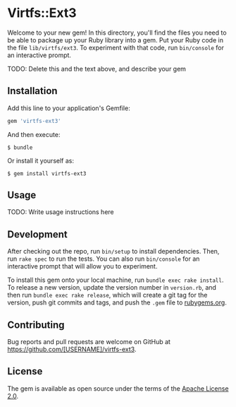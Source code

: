 # Virtfs::Ext3

Welcome to your new gem! In this directory, you'll find the files you need to be able to package up your Ruby library into a gem. Put your Ruby code in the file `lib/virtfs/ext3`. To experiment with that code, run `bin/console` for an interactive prompt.

TODO: Delete this and the text above, and describe your gem

## Installation

Add this line to your application's Gemfile:

```ruby
gem 'virtfs-ext3'
```

And then execute:

    $ bundle

Or install it yourself as:

    $ gem install virtfs-ext3

## Usage

TODO: Write usage instructions here

## Development

After checking out the repo, run `bin/setup` to install dependencies. Then, run `rake spec` to run the tests. You can also run `bin/console` for an interactive prompt that will allow you to experiment.

To install this gem onto your local machine, run `bundle exec rake install`. To release a new version, update the version number in `version.rb`, and then run `bundle exec rake release`, which will create a git tag for the version, push git commits and tags, and push the `.gem` file to [rubygems.org](https://rubygems.org).

## Contributing

Bug reports and pull requests are welcome on GitHub at https://github.com/[USERNAME]/virtfs-ext3.


## License

The gem is available as open source under the terms of the [Apache License 2.0](LICENSE.txt).

